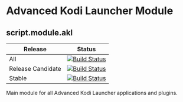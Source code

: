 # Advanced Kodi Launcher Module
## script.module.akl

| Release | Status |
|----|----|
| All | [![Build Status](https://dev.azure.com/jungerius/AKL/_apis/build/status/script.module.akl?branchName=main)](https://dev.azure.com/jungerius/AKL/_build/latest?definitionId=4&branchName=main)|
|Release Candidate|[![Build Status](https://dev.azure.com/jungerius/AKL/_apis/build/status/script.module.akl?branchName=main&stageName=Deployment%20on%20Staging)](https://dev.azure.com/jungerius/AKL/_build/latest?definitionId=4&branchName=main)|
| Stable | [![Build Status](https://dev.azure.com/jungerius/AKL/_apis/build/status/script.module.akl?branchName=main&stageName=Deployment%20on%20Production)](https://dev.azure.com/jungerius/AKL/_build/latest?definitionId=4&branchName=main)|

Main module for all Advanced Kodi Launcher applications and plugins.